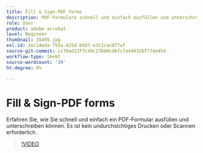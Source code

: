 ```yaml
---
title: Fill & Sign-PDF forms
description: PDF-Formulare schnell und einfach ausfüllen und unterschreiben
role: User
product: adobe acrobat
level: Beginner
thumbnail: 35495.jpg
exl-id: 3ec14eda-755e-425d-bdd7-e3c1cac8f7af
source-git-commit: cc76ad13f7c49c27600cd6fc7a44032bf77de454
workflow-type: tm+mt
source-wordcount: '39'
ht-degree: 0%

---
```


# Fill &amp; Sign-PDF forms

Erfahren Sie, wie Sie schnell und einfach ein PDF-Formular ausfüllen und unterschreiben können. Es ist kein undurchsichtiges Drucken oder Scannen erforderlich.

>[!VIDEO](https://video.tv.adobe.com/v/35495?hidetitle=true)
